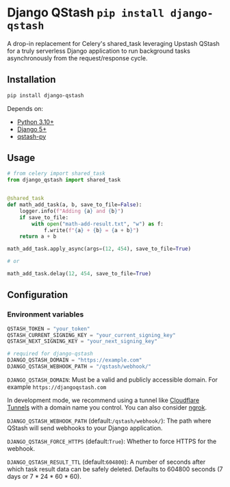 # Django QStash `pip install django-qstash`

A drop-in replacement for Celery's shared_task leveraging Upstash QStash for a truly serverless Django application to run background tasks asynchronously from the request/response cycle.

## Installation

```bash
pip install django-qstash
```

Depends on:

- [Python 3.10+](https://www.python.org/)
- [Django 5+](https://docs.djangoproject.com/)
- [qstash-py](https://github.com/upstash/qstash-py)

## Usage

```python
# from celery import shared_task
from django_qstash import shared_task


@shared_task
def math_add_task(a, b, save_to_file=False):
    logger.info(f"Adding {a} and {b}")
    if save_to_file:
        with open("math-add-result.txt", "w") as f:
            f.write(f"{a} + {b} = {a + b}")
    return a + b
```

```python
math_add_task.apply_async(args=(12, 454), save_to_file=True)

# or

math_add_task.delay(12, 454, save_to_file=True)
```


## Configuration

### Environment variables


```python
QSTASH_TOKEN = "your_token"
QSTASH_CURRENT_SIGNING_KEY = "your_current_signing_key"
QSTASH_NEXT_SIGNING_KEY = "your_next_signing_key"

# required for django-qstash
DJANGO_QSTASH_DOMAIN = "https://example.com"
DJANGO_QSTASH_WEBHOOK_PATH = "/qstash/webhook/"
```


`DJANGO_QSTASH_DOMAIN`: Must be a valid and publicly accessible domain. For example `https://djangoqstash.com`

In development mode, we recommend using a tunnel like [Cloudflare Tunnels](https://developers.cloudflare.com/cloudflare-one/connections/connect-networks/) with a domain name you control. You can also consider [ngrok](https://ngrok.com/).


`DJANGO_QSTASH_WEBHOOK_PATH` (default:`/qstash/webhook/`): The path where QStash will send webhooks to your Django application.


`DJANGO_QSTASH_FORCE_HTTPS` (default:`True`): Whether to force HTTPS for the webhook.

`DJANGO_QSTASH_RESULT_TTL` (default:`604800`): A number of seconds after which task result data can be safely deleted. Defaults to 604800 seconds (7 days or 7 * 24 * 60 * 60).
